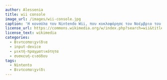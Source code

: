 ```yaml
---
author: Alessenia
title: wii console
image_url: /images/wii-console.jpg
caption: 'Η κονσόλα του Nintendo Wii, που κυκλοφόρησε τον Νοέμβριο του 2006, ήταν το πρώτο σύστημα παιχνιδιών με ελεγκτή ανίχνευσης κίνησης.Το τηλεχειριστήριο της κονσόλας είναι ο κύριος ελεγκτής για Wii. Το τηλεχειριστήριο περιέχει ένα τρισδιάστατο επιταχυνσιόμετρο βασισμένο σε τεχνολογία MEMS, μαζί με αισθητήρες ανίχνευσης υπερύθρων που βρίσκονται στο μακρινό άκρο του ελεγκτή.Τα επιταχυνσιόμετρα επιτρέπουν στο τηλεχειριστήριο να αναγνωρίσει τον προσανατολισμό του αφού μετακινηθεί από θέση ηρεμίας, μετατρέποντας αυτή την κίνηση σε αναγνώριση χειρονομιών για ένα παιχνίδι. Οι ανιχνευτές υπερύθρων χρησιμοποιούνται για την παρακολούθηση των εκπομπών από τις λυχνίες LED στην γραμμή αισθητήρα, η οποία βρίσκεται ακριβώς πάνω ή κάτω από την οθόνη της τηλεόρασης, προκειμένου να παρακολουθείται ο σχετικός προσανατολισμός του τηλεχειριστηρίου Wii προς την οθόνη. Ορισμένοι κατασκευαστές σχεδίασαν τις δικές τους εκδόσεις χαμηλότερου κόστους από το Wii, αλλά ήταν λιγότερο ακριβείς ή δεν είχαν την ευαισθησία που είχε η μονάδα της Nintendo'
license_url: https://commons.wikimedia.org/w/index.php?search=wii&title=Special:MediaSearch&go=Go&type=image&haslicense=unrestricted
license_text: wikimedia
categories:
  - Βιντεοπαιχνίδια
  - input-device
  - μικτή-πραγματικότητα
  - συσκευή-εισόδου
tags:
  - Nintento
  - Βιντεοπαιχνίδι
---
```

